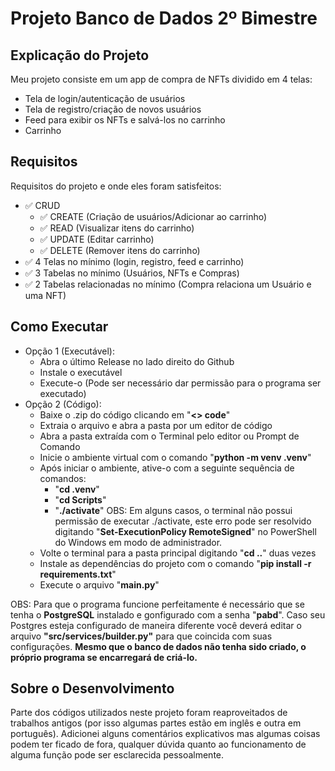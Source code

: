 # Projeto Banco de Dados 2º Bimestre
## Explicação do Projeto
Meu projeto consiste em um app de compra de NFTs dividido em 4 telas:
- Tela de login/autenticação de usuários
- Tela de registro/criação de novos usuários
- Feed para exibir os NFTs e salvá-los no carrinho
- Carrinho

## Requisitos
Requisitos do projeto e onde eles foram satisfeitos:
- :white_check_mark: CRUD
  - :white_check_mark: CREATE (Criação de usuários/Adicionar ao carrinho)
  - :white_check_mark: READ (Visualizar itens do carrinho)
  - :white_check_mark: UPDATE (Editar carrinho)
  - :white_check_mark: DELETE (Remover itens do carrinho)
- :white_check_mark: 4 Telas no mínimo (login, registro, feed e carrinho)
- :white_check_mark: 3 Tabelas no mínimo (Usuários, NFTs e Compras)
- :white_check_mark: 2 Tabelas relacionadas no mínimo (Compra relaciona um Usuário e uma NFT)

## Como Executar
- Opção 1 (Executável):
  - Abra o último Release no lado direito do Github
  - Instale o executável
  - Execute-o (Pode ser necessário dar permissão para o programa ser executado)
- Opção 2 (Código):
  - Baixe o .zip do código clicando em "**<> code**"
  - Extraia o arquivo e abra a pasta por um editor de código
  - Abra a pasta extraída com o Terminal pelo editor ou Prompt de Comando
  - Inicie o ambiente virtual com o comando "**python -m venv .venv**"
  - Após iniciar o ambiente, ative-o com a seguinte sequência de comandos:
    - "**cd .venv**"
    - "**cd Scripts**"
    - "**./activate**"
    OBS: Em alguns casos, o terminal não possui permissão de executar ./activate, este erro pode ser resolvido digitando "**Set-ExecutionPolicy RemoteSigned**" no PowerShell do Windows em modo de administrador.
  - Volte o terminal para a pasta principal digitando "**cd ..**" duas vezes
  - Instale as dependências do projeto com o comando "**pip install -r requirements.txt**"
  - Execute o arquivo "**main.py**"

OBS: Para que o programa funcione perfeitamente é necessário que se tenha o **PostgreSQL** instalado e gonfigurado com a senha "**pabd**". Caso seu Postgres esteja configurado de maneira diferente você deverá editar o arquivo **"src/services/builder.py"** para que coincida com suas configurações. **Mesmo que o banco de dados não tenha sido criado, o próprio programa se encarregará de criá-lo.**
 
## Sobre o Desenvolvimento
Parte dos códigos utilizados neste projeto foram reaproveitados de trabalhos antigos (por isso algumas partes estão em inglês e outra em português). Adicionei alguns comentários explicativos mas algumas coisas podem ter ficado de fora, qualquer dúvida quanto ao funcionamento de alguma função pode ser esclarecida pessoalmente.
